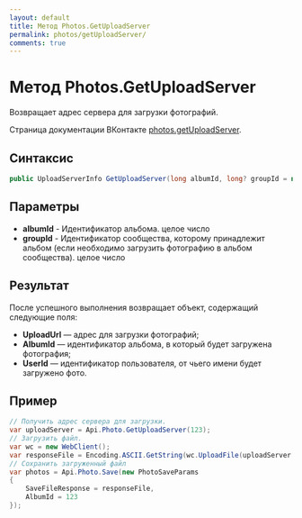 ```yaml
---
layout: default
title: Метод Photos.GetUploadServer
permalink: photos/getUploadServer/
comments: true
---
```

# Метод Photos.GetUploadServer
Возвращает адрес сервера для загрузки фотографий.

Страница документации ВКонтакте [photos.getUploadServer](https://vk.com/dev/photos.getUploadServer).
## Синтаксис
``` csharp
public UploadServerInfo GetUploadServer(long albumId, long? groupId = null)
```

## Параметры
+ **albumId** - Идентификатор альбома. целое число
+ **groupId** - Идентификатор сообщества, которому принадлежит альбом (если необходимо загрузить фотографию в альбом сообщества). целое число

## Результат
После успешного выполнения возвращает объект, содержащий следующие поля: 

+ **UploadUrl** — адрес для загрузки фотографий; 
+ **AlbumId** — идентификатор альбома, в который будет загружена фотография; 
+ **UserId** — идентификатор пользователя, от чьего имени будет загружено фото.

## Пример
``` csharp
// Получить адрес сервера для загрузки.
var uploadServer = Api.Photo.GetUploadServer(123);
// Загрузить файл.
var wc = new WebClient();
var responseFile = Encoding.ASCII.GetString(wc.UploadFile(uploadServer.UploadUrl, @"test.jpg"));
// Сохранить загруженный файл
var photos = Api.Photo.Save(new PhotoSaveParams
{
	SaveFileResponse = responseFile,
	AlbumId = 123
});
```
